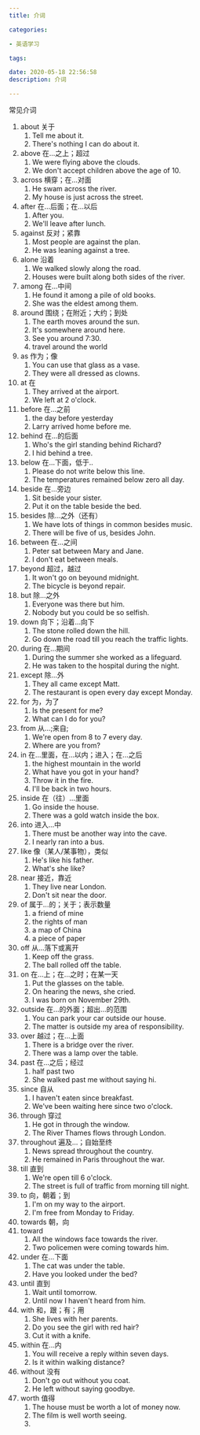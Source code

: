 ```yaml
---
title: 介词

categories: 

- 英语学习

tags: 

date: 2020-05-18 22:56:58
description: 介词

---
```


常见介词

<!-- more -->

1. about  关于
   1. Tell me about it.
   2. There's nothing I can do about it.
2. above 在...之上；超过
   1. We were flying above the clouds.
   2. We don't accept children above the age of 10.
3. across 横穿；在...对面
   1. He swam across the river.
   2. My house is just across the street.
4. after 在...后面；在...以后
   1. After you.
   2. We'll leave after lunch.
5. against 反对；紧靠
   1. Most people are against the plan.
   2. He was leaning against a tree.
6. alone 沿着
   1. We walked slowly along the road.
   2. Houses were built along both sides of the river.
7. among 在...中间
   1. He found it among a pile of old books.
   2. She was the eldest among them.
8. around 围绕；在附近；大约；到处
   1. The earth moves around the sun.
   2. It's somewhere around here.
   3. See you around 7:30.
   4. travel around the world
9. as 作为；像
   1. You can use that glass as a vase.
   2. They were all dressed as clowns.
10. at 在
    1. They arrived at the airport.
    2. We left at 2 o'clock.
11. before 在...之前
    1. the day before yesterday
    2. Larry arrived home before me.
12. behind 在...的后面
    1. Who's the girl standing behind Richard?
    2. I hid behind a tree.
13. below 在...下面，低于..
    1. Please do not write below this line.
    2. The temperatures remained below zero all day.
14. beside 在...旁边
    1. Sit beside your sister.
    2. Put it on the table beside the bed.
15. besides 除...之外（还有）
    1. We have lots of things in common besides music.
    2. There will be five of us, besides John.
16. between 在...之间
    1. Peter sat between Mary and Jane.
    2. I don't eat between meals.
17. beyond 超过，越过
    1. It won't go on beyound midnight.
    2. The bicycle is beyond repair.
18. but 除...之外
    1. Everyone was there but him.
    2. Nobody but you could be so selfish.
19. down 向下；沿着...向下
    1. The stone rolled down the hill.
    2. Go down the road till you reach the traffic lights.
20. during 在...期间
    1. During the summer she worked as a lifeguard.
    2. He was taken to the hospital during the night.
21. except 除...外
    1. They all came except Matt.
    2. The restaurant is open every day except Monday.
22. for 为，为了
    1. Is the present for me?
    2. What can I do for you?
23. from 从...;来自;
    1. We're open from 8 to 7 every day.
    2. Where are you from?
24. in 在...里面，在...以内；进入；在...之后
    1. the highest mountain in the world
    2. What have you got in your hand?
    3. Throw it in the fire.
    4. I'll be back in two hours.
25. inside 在（往）...里面
    1. Go inside the house.
    2. There was a gold watch inside the box.
26. into 进入...中
    1. There must be another way into the cave.
    2. I nearly ran into a bus.
27. like 像（某人/某事物），类似
    1. He's like his father.
    2. What's she like?
28. near 接近，靠近
    1. They live near London.
    2. Don't sit near the door.
29. of 属于...的；关于；表示数量
    1. a friend of mine
    2. the rights of man
    3. a map of China
    4. a piece of paper
30. off 从...落下或离开
    1. Keep off the grass.
    2. The ball rolled off the table.
31. on 在...上；在...之时；在某一天
    1. Put the glasses on the table.
    2. On hearing the news, she cried.
    3. I was born on November 29th.
32. outside 在...的外面；超出...的范围
    1. You can park your car outside our house.
    2. The matter is outside my area of responsibility.
33. over 越过；在...上面
    1. There is a bridge over the river.
    2. There was a lamp over the table.
34. past 在...之后；经过
    1. half past two
    2. She walked past me without saying hi.
35. since 自从
    1. I haven't eaten since breakfast.
    2. We've been waiting here since two o'clock.
36. through 穿过
    1. He got in through the window.
    2. The River Thames flows through London.
37. throughout 遍及...；自始至终
    1. News spread throughout the country.
    2. He remained in Paris throughout the war.
38. till 直到
    1. We're open till 6 o'clock.
    2. The street is full of traffic from morning till night.
39. to 向，朝着；到
    1. I'm on my way to the airport.
    2. I'm free from Monday to Friday.
40. towards 朝，向
41. toward
    1. All the windows face towards the river.
    2. Two policemen were coming towards him.
42. under 在...下面
    1. The cat was under the table.
    2. Have you looked under the bed?
43. until 直到
    1. Wait until tomorrow.
    2. Until now I haven't heard from him.
44. with 和，跟；有；用
    1. She lives with her parents.
    2. Do you see the girl with red hair?
    3. Cut it with a knife.
45. within 在...内
    1. You will receive a reply within seven days.
    2. Is it within walking distance?
46. without 没有
    1. Don't go out without you coat.
    2. He left without saying goodbye.
47. worth 值得
    1. The house must be worth a lot of money now.
    2. The film is well worth seeing.
    3. 